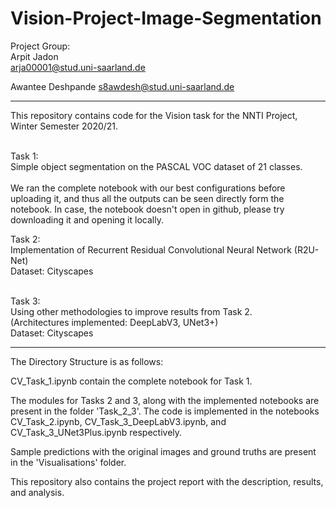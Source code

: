 # Vision-Project-Image-Segmentation

Project Group: <br/>
Arpit Jadon <br/>
arja00001@stud.uni-saarland.de <br/>

Awantee Deshpande
s8awdesh@stud.uni-saarland.de

---------------------------------------------------------------------------------------------------------------------

This repository contains code for the Vision task for the NNTI Project, Winter Semester 2020/21. <br/><br/>

Task 1: <br/>
Simple object segmentation on the PASCAL VOC dataset of 21 classes.<br/><br/>
We ran the complete notebook with our best configurations before uploading it, and thus all the outputs can be seen directly form the notebook.
In case, the notebook doesn't open in github, please try downloading it and opening it locally.

Task 2:<br/>
Implementation of Recurrent Residual Convolutional Neural Network (R2U-Net)<br/>
Dataset: Cityscapes<br/><br/>

Task 3:<br/>
Using other methodologies to improve results from Task 2.<br/>
(Architectures implemented: DeepLabV3, UNet3+) <br/>
Dataset: Cityscapes

---------------------------------------------------------------------------------------------------------------------

The Directory Structure is as follows:

CV_Task_1.ipynb contain the complete notebook for Task 1.

The modules for Tasks 2 and 3, along with the implemented notebooks are present in the folder 'Task_2_3'. The code is implemented in the notebooks CV_Task_2.ipynb, CV_Task_3_DeepLabV3.ipynb, and CV_Task_3_UNet3Plus.ipynb respectively.

Sample predictions with the original images and ground truths are present in the 'Visualisations' folder.

This repository also contains the project report with the description, results, and analysis.


